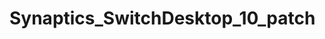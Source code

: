 # Synaptics_SwitchDesktop_10_patch

[](https://mimumimu.net/blog/2016/02/20/windows-10-%E3%81%A7-3%E6%9C%AC%E6%8C%87%E3%82%B8%E3%82%A7%E3%82%B9%E3%83%81%E3%83%A3%E3%81%A7%E4%BB%AE%E6%83%B3%E3%83%87%E3%82%B9%E3%82%AF%E3%83%88%E3%83%83%E3%83%97%E3%82%92%E5%88%B6%E5%BE%A1/"windows-10-で-3本指ジェスチャで仮想デスクトップを制御")